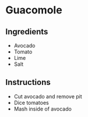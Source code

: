
# Guacomole
## Ingredients
 * Avocado
 * Tomato
 * Lime
 * Salt
## Instructions
 * Cut avocado and remove pit
 * Dice tomatoes
 * Mash inside of avocado

